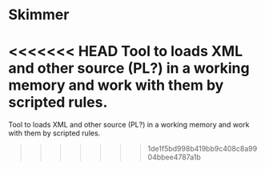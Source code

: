 Skimmer
=======

<<<<<<< HEAD
Tool to loads XML and other source (PL?) in a working memory and work with them by scripted rules.
=======
Tool to loads XML and other source (PL?) in a working memory and work with them by scripted rules.
>>>>>>> 1de1f5bd998b419bb9c408c8a9904bbee4787a1b
